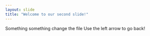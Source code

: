 ```yaml
---
layout: slide
title: "Welcome to our second slide!"
---
```

Something something change the file
Use the left arrow to go back!
